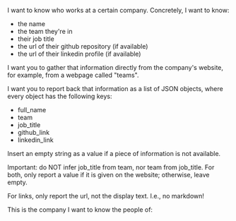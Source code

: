 I want to know who works at a certain company. Concretely, I want to know:
 - the name
 - the team they're in
 - their job title
 - the url of their github repository (if available)
 - the url of their linkedin profile (if available)

I want you to gather that information directly from the company's website, for example, from a webpage called "teams".

I want you to report back that information as a list of JSON objects, where every object has the following keys:
 - full_name
 - team
 - job_title
 - github_link
 - linkedin_link

Insert an empty string as a value if a piece of information is not available.

Important: do NOT infer job_title from team, nor team from job_title. For both, only report a value if it is given on the website; otherwise, leave empty.

For links, only report the url, not the display text. I.e., no markdown!

This is the company I want to know the people of: 
